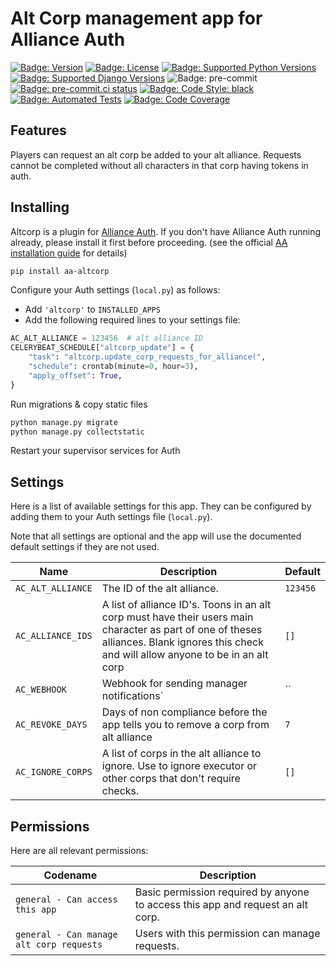 # Alt Corp management app for Alliance Auth

[![Badge: Version]][pypi]
[![Badge: License]][license]
[![Badge: Supported Python Versions]][pypi]
[![Badge: Supported Django Versions]][pypi]
![Badge: pre-commit]
[![Badge: pre-commit.ci status]][pre-commit.ci status]
[![Badge: Code Style: black]][black code formatter documentation]
[![Badge: Automated Tests]][automated tests on github]
[![Badge: Code Coverage]][codecov]

## Features

Players can request an alt corp be added to your alt alliance. Requests cannot be completed without all characters in that corp having tokens in auth.

## Installing

Altcorp is a plugin for [Alliance Auth](https://gitlab.com/allianceauth/allianceauth). If you don't have Alliance Auth running already, please install it first before proceeding. (see the official [AA installation guide](https://allianceauth.readthedocs.io/en/latest/installation/auth/allianceauth/) for details)

```bash
pip install aa-altcorp
```

Configure your Auth settings (`local.py`) as follows:

- Add `'altcorp'` to `INSTALLED_APPS`
- Add the following required lines to your settings file:

```python
AC_ALT_ALLIANCE = 123456  # alt alliance ID
CELERYBEAT_SCHEDULE["altcorp_update"] = {
    "task": "altcorp.update_corp_requests_for_alliance(",
    "schedule": crontab(minute=0, hour=3),
    "apply_offset": True,
}
```

Run migrations & copy static files

```bash
python manage.py migrate
python manage.py collectstatic
```

Restart your supervisor services for Auth

## Settings

Here is a list of available settings for this app. They can be configured by adding them to your Auth settings file (`local.py`).

Note that all settings are optional and the app will use the documented default settings if they are not used.

| Name              | Description                                                                                                                                                                                | Default  |
| ----------------- | ------------------------------------------------------------------------------------------------------------------------------------------------------------------------------------------ | -------- |
| `AC_ALT_ALLIANCE` | The ID of the alt alliance.                                                                                                                                                                | `123456` |
| `AC_ALLIANCE_IDS` | A list of alliance ID's. Toons in an alt corp must have their users main character as part of one of theses alliances. Blank ignores this check and will allow anyone to be in an alt corp | `[]`     |
| `AC_WEBHOOK`      | Webhook for sending manager notifications\`                                                                                                                                                | \`\`     |
| `AC_REVOKE_DAYS`  | Days of non compliance before the app tells you to remove a corp from alt alliance                                                                                                         | `7`      |
| `AC_IGNORE_CORPS` | A list of corps in the alt alliance to ignore. Use to ignore executor or other corps that don't require checks.                                                                            | `[]`     |

## Permissions

Here are all relevant permissions:

| Codename                                 | Description                                                                     |
| ---------------------------------------- | ------------------------------------------------------------------------------- |
| `general - Can access this app`          | Basic permission required by anyone to access this app and request an alt corp. |
| `general - Can manage alt corp requests` | Users with this permission can manage requests.                                 |

[automated tests on github]: https://github.com/astrum-mechanica/aa-altcorp/actions/workflows/automated-checks.yml
[badge: automated tests]: https://github.com/astrum-mechanica/aa-altcorp/actions/workflows/automated-checks.yml/badge.svg "Automated Tests"
[badge: code coverage]: https://codecov.io/gh/astrum-mechanica/aa-altcorp/branch/master/graph/badge.svg "Code Coverage"
[badge: code style: black]: https://img.shields.io/badge/code%20style-black-000000.svg "Code Style: black"
[badge: license]: https://img.shields.io/github/license/astrum-mechanica/aa-altcorp "License"
[badge: pre-commit]: https://img.shields.io/badge/pre--commit-enabled-brightgreen?logo=pre-commit&logoColor=white "pre-commit"
[badge: pre-commit.ci status]: https://results.pre-commit.ci/badge/github/astrum-mechanica/aa-altcorp/master.svg "pre-commit.ci status"
[badge: supported django versions]: https://img.shields.io/pypi/djversions/aa-altcorp?label=django "Supported Django Versions"
[badge: supported python versions]: https://img.shields.io/pypi/pyversions/aa-altcorp "Supported Python Versions"
[badge: version]: https://img.shields.io/pypi/v/aa-altcorp?label=release "Version"
[black code formatter documentation]: http://black.readthedocs.io/en/latest/
[codecov]: https://codecov.io/gh/astrum-mechanica/aa-altcorp
[license]: https://github.com/astrum-mechanica/aa-altcorp/blob/master/LICENSE
[pre-commit.ci status]: https://results.pre-commit.ci/latest/github/astrum-mechanica/aa-altcorp/master "pre-commit.ci"
[pypi]: https://pypi.org/project/aa-altcorp/

